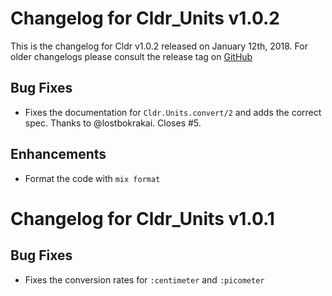 # Changelog for Cldr_Units v1.0.2

This is the changelog for Cldr v1.0.2 released on January 12th, 2018.  For older changelogs please consult the release tag on [GitHub](https://github.com/kipcole9/cldr_units/tags)

## Bug Fixes

* Fixes the documentation for `Cldr.Units.convert/2` and adds the correct spec.  Thanks to @lostbokrakai.  Closes #5.

## Enhancements

* Format the code with `mix format`

# Changelog for Cldr_Units v1.0.1

## Bug Fixes

* Fixes the conversion rates for `:centimeter` and `:picometer`